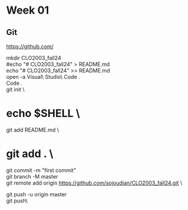 # Week 01

## Git

https://github.com/

mkdir CLO2003_fall24	\
     #echo "# CLO2003_fall24" > README.md\
echo "# CLO2003_fall24" >> README.md\
     open -a Visual\ Studio\ Code . \
     Code . \
git init \
# echo $SHELL \
git add README.md \
# git add . \
git commit -m "first commit" \
git branch -M master \
git remote add origin https://github.com/sojoudian/CLO2003_fall24.git \

git push -u origin master \
git push\
















